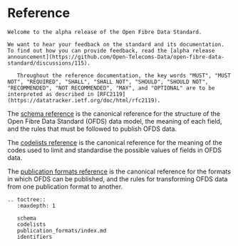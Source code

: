 # Reference

```{admonition} Alpha consultation
Welcome to the alpha release of the Open Fibre Data Standard.

We want to hear your feedback on the standard and its documentation. To find out how you can provide feedback, read the [alpha release announcement](https://github.com/Open-Telecoms-Data/open-fibre-data-standard/discussions/115).
```

```{note}
   Throughout the reference documentation, the key words "MUST", "MUST NOT", "REQUIRED", "SHALL", "SHALL NOT", "SHOULD", "SHOULD NOT", "RECOMMENDED", "NOT RECOMMENDED", "MAY", and "OPTIONAL" are to be interpreted as described in [RFC2119](https://datatracker.ietf.org/doc/html/rfc2119).
```

The [schema reference](schema.md) is the canonical reference for the structure of the Open Fibre Data Standard (OFDS) data model, the meaning of each field, and the rules that must be followed to publish OFDS data.

The [codelists reference](codelists.md) is the canonical reference for the meaning of the codes used to limit and standardise the possible values of fields in OFDS data.

The [publication formats reference](publication_formats/index.md) is the canonical reference for the formats in which OFDS can be published, and the rules for transforming OFDS data from one publication format to another.

```{eval-rst}
.. toctree::
   :maxdepth: 1
   
   schema
   codelists
   publication_formats/index.md
   identifiers
```

